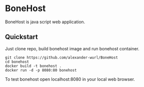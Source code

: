 # BoneHost

BoneHost is java script web application.

## Quickstart

Just clone repo, build bonehost image and run bonehost container.

```
git clone https://github.com/alexander-wurl/BoneHost
cd bonehost
docker build -t bonehost .
docker run -d -p 8080:80 bonehost
```
To test bonehost open localhost:8080 in your local web browser.
